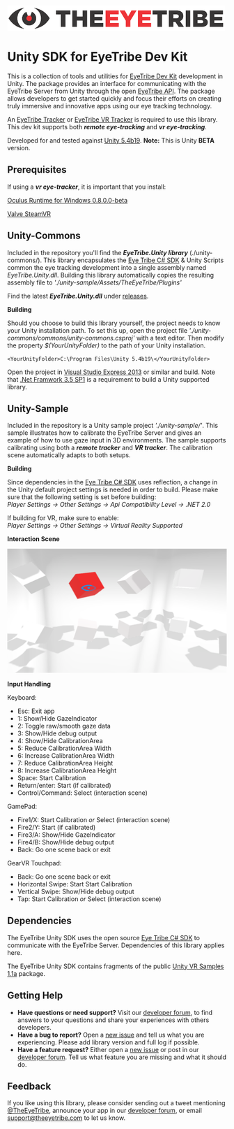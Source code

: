 ![The Eye Tribe](tet_logo.png)

Unity SDK for EyeTribe Dev Kit
====
<p>

This is a collection of tools and utilities for  [EyeTribe Dev Kit](https://theeyetribe.com/products/) development in Unity. The package provides an interface for communicating with the EyeTribe Server from Unity through the open [EyeTribe API](http://dev.theeyetribe.com/api/). The package allows developers to get started quickly and focus their efforts on creating truly immersive and innovative apps using our eye tracking technology. 

An [EyeTribe Tracker](https://theeyetribe.com/products/)  or [EyeTribe VR Tracker](https://theeyetribe.com/wp-content/uploads/2016/01/vr-product-sheet.pdf) is required to use this library. This dev kit supports both ***remote eye-tracking*** and ***vr eye-tracking***.

Developed for and tested against [Unity 5.4b19](https://unity3d.com/unity/beta). **Note:** This is Unity **BETA** version.

Prerequisites
----
If using a ***vr eye-tracker***, it is important that you install:

[Oculus Runtime for Windows 0.8.0.0-beta](https://developer.oculus.com/downloads/pc/0.8.0.0-beta/Oculus_Runtime_for_Windows/) 

[Valve SteamVR](https://support.steampowered.com/kb_article.php?ref=2001-UXCM-4439#install-steam)


Unity-Commons
----

Included in the repository you'll find the ***EyeTribe.Unity library*** (./unity-commons/). This library encapsulates the [Eye Tribe C# SDK](https://github.com/EyeTribe/tet-csharp-client) & Unity Scripts common the eye tracking development into a single assembly named *EyeTribe.Unity.dll*. Building this library automatically copies the resulting assembly file to *'./unity-sample/Assets/TheEyeTribe/Plugins'*

Find the latest ***EyeTribe.Unity.dll*** under [releases](https://github.com/EyeTribe/tet-unity-client/releases).

**Building**

Should you choose to build this library yourself, the project needs to know your Unity installation path. To set this up, open the project file *'./unity-commons/commons/unity-commons.csproj'* with a text editor. Then modify the property *$(YourUnityFolder)* to the path of your Unity installation.

    <YourUnityFolder>C:\Program Files\Unity 5.4b19\</YourUnityFolder>

Open the project in [Visual Studio Express 2013](https://www.microsoft.com/en-us/download/details.aspx?id=44914) or similar and build. Note that [.Net Framwork 3.5 SP1](https://www.microsoft.com/en-us/download/details.aspx?id=22) is a requirement to build a Unity supported library.

Unity-Sample
----

Included in the repository is a Unity sample project *'./unity-sample/'*. This sample illustrates how to calibrate the EyeTribe Server and gives an example of how to use gaze input in 3D environments. The sample supports calibrating using both a *****remote tracker***** and ***VR tracker***. The calibration scene automatically adapts to both setups.

**Building**

Since dependencies in the [Eye Tribe C# SDK](https://github.com/EyeTribe/tet-csharp-client) uses reflection, a change in the Unity default project settings is needed in order to build. Please make sure that the following setting is set before building:<br>
*Player Settings -> Other Settings -> Api Compatibility Level -> .NET 2.0*

If building for VR, make sure to enable:<br>
*Player Settings -> Other Settings -> Virtual Reality Supported*

**Interaction Scene**

![The Eye Tribe](tet_screendump.png)

**Input Handling**

Keyboard:

- Esc: Exit app
- 1: Show/Hide GazeIndicator
- 2: Toggle raw/smooth gaze data
- 3: Show/Hide debug output
- 4: Show/Hide CalibrationArea
- 5: Reduce CalibrationArea Width
- 6: Increase CalibrationArea Width
- 7: Reduce CalibrationArea Height
- 8: Increase CalibrationArea Height
- Space: Start Calibration
- Return/enter: Start (if calibrated)
- Control/Command: Select (interaction scene)

GamePad:

- Fire1/X: Start Calibration *or* Select (interaction scene)
- Fire2/Y: Start (if calibrated)
- Fire3/A: Show/Hide GazeIndicator
- Fire4/B: Show/Hide debug output
- Back: Go one scene back or exit

GearVR Touchpad:

- Back: Go one scene back or exit
- Horizontal Swipe: Start Start Calibration
- Vertical Swipe: Show/Hide debug output
- Tap: Start Calibration *or* Select (interaction scene)

Dependencies
----
The EyeTribe Unity SDK uses the open source [Eye Tribe C# SDK](https://github.com/EyeTribe/tet-csharp-client) to communicate with the EyeTribe Server. Dependencies of this library applies here.

The EyeTribe Unity SDK contains fragments of the public [Unity VR Samples 1.1a](https://www.assetstore.unity3d.com/en/#!/content/51519) package.



Getting Help
----

- **Have questions or need support?** Visit our [developer forum](http://theeyetribe.com/forum/), to find answers to your questions and share your experiences with others developers.
- **Have a bug to report?** Open a [new issue](https://github.com/EyeTribe/tet-java-client/issues) and tell us what you are experiencing. Please add library version and full log if possible.
- **Have a feature request?** Either open a [new issue](https://github.com/EyeTribe/tet-java-client/issues) or post in our [developer forum](http://theeyetribe.com/forum/). Tell us what feature you are missing and what it should do. 

Feedback
----

If you like using this library, please consider sending out a tweet mentioning [@TheEyeTribe](twitter.com/theeyetribe), announce your app in our [developer forum](http://theeyetribe.com/forum/), or email [support@theeyetribe.com](mailto:support@theeyetribe.com) to let us know.